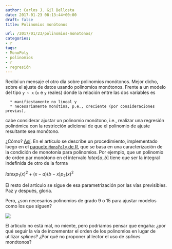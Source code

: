 ```yaml
---
author: Carlos J. Gil Bellosta
date: 2017-01-23 08:13:44+00:00
draft: false
title: Polinomios monótonos

url: /2017/01/23/polinomios-monotonos/
categories:
- r
tags:
- MonoPoly
- polinomios
- r
- regresión
---
```


Recibí un mensaje el otro día sobre polinomios monótonos. Mejor dicho, sobre el ajuste de datos usando polinomios monótonos. Frente a un modelo del tipo `y ~ x` (`x` e `y` reales) donde la relación entre las dos variables es



 	  * manifiestamente no lineal y
 	  * necesariamente monótina, p.e., creciente (por consideraciones previas),

cabe considerar ajustar un polinomio monótono, i.e., realizar una regresión polinómica con la restricción adicional de que el polinomio de ajuste resultante sea monótono.

¿Cómo? [Así](http://www.tandfonline.com/doi/full/10.1080/00949655.2016.1139582). En el artículo se describe un procedimiento, implementado luego en el [paquete `MonoPoly` de R](https://cran.r-project.org/package=MonoPoly), que se basa en una caracterización de la condición de monotonía para polinomios. Por ejemplo, que un polinomio de orden par monótono en el intervalo $latex [a,b]$ tiene que ser la integral indefinida de otro de la forma



$latex p_1(x)^2 + (x-a)(b-x) p_2(x)^2$



El resto del artículo se sigue de esa parametrización por las vías previsibles. Paz y después, gloria.

Pero, ¿son necesarios polinomios de grado 9 o 15 para ajustar modelos como los que siguen?

![](/wp-uploads/2017/01/gscs_a_1139582_f0001_c.jpeg)


El artículo no está mal, no miente, pero podríamos pensar que engaña: ¿por qué seguir la vía de incrementar el orden de los polinomios en lugar de utilizar _splines_? ¿Por qué no proponer al lector el uso de _splines_ monótonos?


